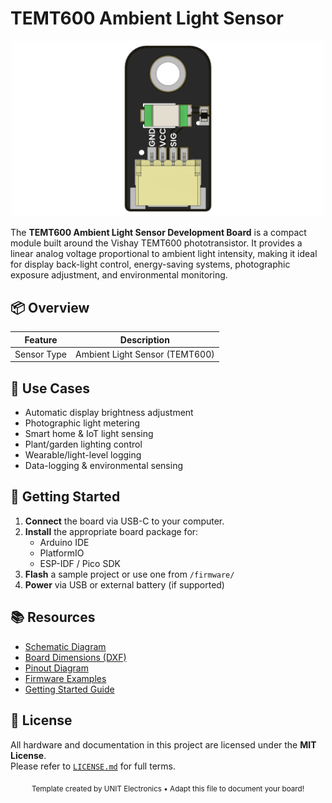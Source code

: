 
# TEMT600 Ambient Light Sensor

<div align="center">
  <img src="hardware/resources/unit_top_V_0_0_1_ue0098_TEMT6000.png" width="500px" alt="Development Board">
</div>

The **TEMT600 Ambient Light Sensor Development Board** is a compact module built around the Vishay TEMT600 phototransistor. It provides a linear analog voltage proportional to ambient light intensity, making it ideal for display back-light control, energy-saving systems, photographic exposure adjustment, and environmental monitoring.

## 📦 Overview

| Feature                 | Description                                                   |
|------------------------|---------------------------------------------------------------|
| Sensor Type            | Ambient Light Sensor (TEMT600)                                |




## 🧪 Use Cases

- Automatic display brightness adjustment  
- Photographic light metering  
- Smart home & IoT light sensing  
- Plant/garden lighting control  
- Wearable/light-level logging  
- Data-logging & environmental sensing

## 🚀 Getting Started

1. **Connect** the board via USB-C to your computer.
2. **Install** the appropriate board package for:
   - Arduino IDE
   - PlatformIO
   - ESP-IDF / Pico SDK
3. **Flash** a sample project or use one from `/firmware/`
4. **Power** via USB or external battery (if supported)


## 📚 Resources

- [Schematic Diagram](hardware/schematic.pdf)
- [Board Dimensions (DXF)](docs/dimensions.dxf)
- [Pinout Diagram](docs/pinout.png)
- [Firmware Examples](firmware/)
- [Getting Started Guide](docs/getting_started.md)



## 📝 License

All hardware and documentation in this project are licensed under the **MIT License**.  
Please refer to [`LICENSE.md`](LICENSE.md) for full terms.



<div align="center">
  <sub>Template created by UNIT Electronics • Adapt this file to document your board!</sub>
</div>

